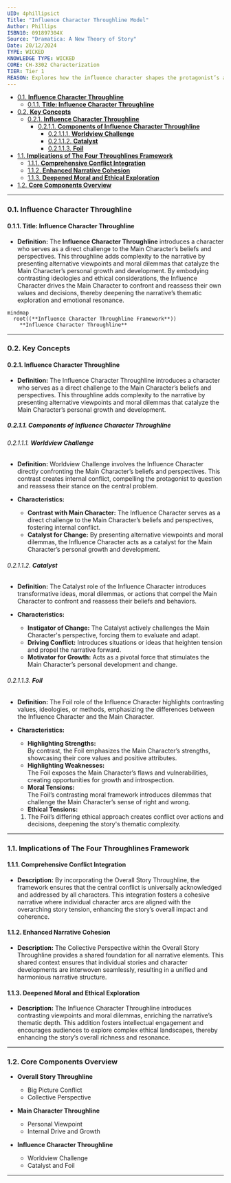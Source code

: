 ```yaml
---
UID: 4phillipsict
Title: "Influence Character Throughline Model"
Author: Phillips
ISBN10: 091897304X
Source: "Dramatica: A New Theory of Story"
Date: 20/12/2024
TYPE: WICKED
KNOWLEDGE TYPE: WICKED
CORE: CH-3302 Characterization
TIER: Tier 1
REASON: Explores how the influence character shapes the protagonist’s arc.
---
```


- [0.1. **Influence Character Throughline**](#01-influence-character-throughline)
  - [0.1.1. **Title: Influence Character Throughline**](#011-title-influence-character-throughline)
- [0.2. **Key Concepts**](#02-key-concepts)
  - [0.2.1. **Influence Character Throughline**](#021-influence-character-throughline)
    - [0.2.1.1. **Components of Influence Character Throughline**](#0211-components-of-influence-character-throughline)
      - [0.2.1.1.1. **Worldview Challenge**](#02111-worldview-challenge)
      - [0.2.1.1.2. **Catalyst**](#02112-catalyst)
      - [0.2.1.1.3. **Foil**](#02113-foil)
- [1.1. **Implications of The Four Throughlines Framework**](#11-implications-of-the-four-throughlines-framework)
  - [1.1.1. **Comprehensive Conflict Integration**](#111-comprehensive-conflict-integration)
  - [1.1.2. **Enhanced Narrative Cohesion**](#112-enhanced-narrative-cohesion)
  - [1.1.3. **Deepened Moral and Ethical Exploration**](#113-deepened-moral-and-ethical-exploration)
- [1.2. **Core Components Overview**](#12-core-components-overview)

---

### 0.1. **Influence Character Throughline**

#### 0.1.1. **Title: Influence Character Throughline**

- **Definition:**
  The **Influence Character Throughline** introduces a character who serves as a direct challenge to the Main Character’s beliefs and perspectives. This throughline adds complexity to the narrative by presenting alternative viewpoints and moral dilemmas that catalyze the Main Character’s personal growth and development. By embodying contrasting ideologies and ethical considerations, the Influence Character drives the Main Character to confront and reassess their own values and decisions, thereby deepening the narrative’s thematic exploration and emotional resonance.

```mermaid
mindmap
  root((**Influence Character Throughline Framework**))
    **Influence Character Throughline**
```

---

### 0.2. **Key Concepts**

#### 0.2.1. **Influence Character Throughline**

- **Definition:**
  The Influence Character Throughline introduces a character who serves as a direct challenge to the Main Character’s beliefs and perspectives. This throughline adds complexity to the narrative by presenting alternative viewpoints and moral dilemmas that catalyze the Main Character’s personal growth and development.

##### 0.2.1.1. **Components of Influence Character Throughline**

###### 0.2.1.1.1. **Worldview Challenge**

- **Definition:**
  Worldview Challenge involves the Influence Character directly confronting the Main Character’s beliefs and perspectives. This contrast creates internal conflict, compelling the protagonist to question and reassess their stance on the central problem.

- **Characteristics:**
  - **Contrast with Main Character:** The Influence Character serves as a direct challenge to the Main Character’s beliefs and perspectives, fostering internal conflict.
  - **Catalyst for Change:** By presenting alternative viewpoints and moral dilemmas, the Influence Character acts as a catalyst for the Main Character’s personal growth and development.

###### 0.2.1.1.2. **Catalyst**

- **Definition:** The Catalyst role of the Influence Character introduces transformative ideas, moral dilemmas, or actions that compel the Main Character to confront and reassess their beliefs and behaviors.

- **Characteristics:**
  - **Instigator of Change:** The Catalyst actively challenges the Main Character's perspective, forcing them to evaluate and adapt.
  - **Driving Conflict:** Introduces situations or ideas that heighten tension and propel the narrative forward.
  - **Motivator for Growth:** Acts as a pivotal force that stimulates the Main Character’s personal development and change.

###### 0.2.1.1.3. **Foil**

- **Definition:**
  The Foil role of the Influence Character highlights contrasting values, ideologies, or methods, emphasizing the differences between the Influence Character and the Main Character.

- **Characteristics:**
  - **Highlighting Strengths:**  
    By contrast, the Foil emphasizes the Main Character’s strengths, showcasing their core values and positive attributes.
  - **Highlighting Weaknesses:**  
    The Foil exposes the Main Character’s flaws and vulnerabilities, creating opportunities for growth and introspection.
  - **Moral Tensions:**  
    The Foil’s contrasting moral framework introduces dilemmas that challenge the Main Character’s sense of right and wrong.
  - **Ethical Tensions:**
  1. The Foil’s differing ethical approach creates conflict over actions and decisions, deepening the story's thematic complexity.

---

### 1.1. **Implications of The Four Throughlines Framework**

#### 1.1.1. **Comprehensive Conflict Integration**

- **Description:**
  By incorporating the Overall Story Throughline, the framework ensures that the central conflict is universally acknowledged and addressed by all characters. This integration fosters a cohesive narrative where individual character arcs are aligned with the overarching story tension, enhancing the story’s overall impact and coherence.

#### 1.1.2. **Enhanced Narrative Cohesion**

- **Description:**
  The Collective Perspective within the Overall Story Throughline provides a shared foundation for all narrative elements. This shared context ensures that individual stories and character developments are interwoven seamlessly, resulting in a unified and harmonious narrative structure.

#### 1.1.3. **Deepened Moral and Ethical Exploration**

- **Description:**
  The Influence Character Throughline introduces contrasting viewpoints and moral dilemmas, enriching the narrative’s thematic depth. This addition fosters intellectual engagement and encourages audiences to explore complex ethical landscapes, thereby enhancing the story’s overall richness and resonance.

---

### 1.2. **Core Components Overview**

- **Overall Story Throughline**

  - Big Picture Conflict
  - Collective Perspective

- **Main Character Throughline**

  - Personal Viewpoint
  - Internal Drive and Growth

- **Influence Character Throughline**
  - Worldview Challenge
  - Catalyst and Foil

---
